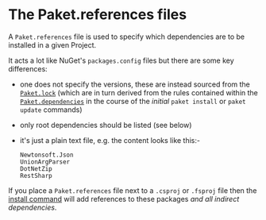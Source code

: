 The Paket.references files
==========================

A `Paket.references` file is used to specify which dependencies are to be installed in a given Project.

It acts a lot like NuGet's `packages.config` files but there are some key differences:

- one does not specify the versions, these are instead sourced from the [`Paket.lock`](lock_file.html) (which are in turn derived from the rules contained within the [`Paket.dependencies`](Dependencies_file.html) in the course of the *initial* `paket install` or `paket update` commands)
- only root dependencies should be listed (see below)
- it's just a plain text file, e.g. the content looks like this:-

      Newtonsoft.Json
      UnionArgParser
      DotNetZip
      RestSharp

If you place a `Paket.references` file next to a `.csproj` or `.fsproj` file then the [install command](paket_install.html) will add references to these packages *and all indirect dependencies*.
